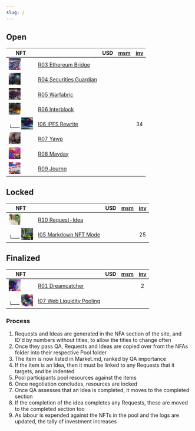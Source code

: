 ```yaml
---
slug: /
---
```


## Open

| NFT                        |                                           | USD | [msm] | [inv] |
| -------------------------- | ----------------------------------------- | :-: | :---: | :---: |
| ![](/nfts/R03.ico.png)     | [R03 Ethereum Bridge](./Requests/R03)     |     |       |       |
| ![](/nfts/R04.ico.png)     | [R04 Securities Guardian](./Requests/R04) |     |       |       |
| ![](/nfts/R05.ico.png)     | [R05 Warfabric](./Requests/R05)           |     |       |       |
| ![](/nfts/R06.ico.png)     | [R06 Interblock](./Requests/R06)          |     |       |       |
| └── ![](/nfts/I06.ico.png) | [I06 IPFS Rewrite](./Ideas/I06)           |     |       |  34   |
| ![](/nfts/R07.ico.png)     | [R07 Yawp](./Requests/R07)                |     |       |       |
| ![](/nfts/R08.ico.png)     | [R08 Mayday](./Requests/R08)              |     |       |       |
| ![](/nfts/R09.ico.png)     | [R09 Journo](./Requests/R09)              |     |       |       |

## Locked

| NFT                        |                                      | USD | [msm] | [inv] |
| -------------------------- | ------------------------------------ | :-: | :---: | :---: |
| ![](/nfts/R10.ico.png)     | [R10 Request-Idea](./Requests/R10)   |     |       |       |
| └── ![](/nfts/I05.ico.png) | [I05 Markdown NFT Mode](./Ideas/I05) |     |       |  25   |

## Finalized

| NFT                        |                                          | USD | [msm] | [inv] |
| -------------------------- | ---------------------------------------- | :-: | :---: | :---: |
| ![](/nfts/R01.ico.png)     | [R01 Dreamcatcher](./Requests/R01)       |     |       |   2   |
| └── ![](/nfts/I07.ico.png) | [I07 Web Liquidity Pooling](./Ideas/I07) |     |       |       |

### Process

1. Requests and Ideas are generated in the NFA section of the site, and ID'd by numbers without titles, to allow the titles to change often
1. Once they pass QA, Requests and Ideas are copied over from the NFAs folder into their respective Pool folder
1. The item is now listed in Market.md, ranked by QA importance
1. If the item is an Idea, then it must be linked to any Requests that it targets, and be indented
1. Pool participants pool resources against the items
1. Once negotiation concludes, resources are locked
1. Once QA assesses that an Idea is completed, it moves to the completed section
1. If the completion of the idea completes any Requests, these are moved to the completed section too
1. As labour is expended against the NFTs in the pool and the logs are updated, the tally of investment increases

[msm]: ../nfas/AppData/Logs/msm
[inv]: ../nfas/AppData/Logs/inverted-capital
